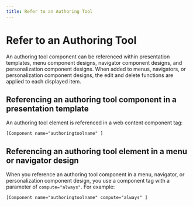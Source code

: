 ```yaml
---
title: Refer to an Authoring Tool
---
```

# Refer to an Authoring Tool

An authoring tool component can be referenced within presentation templates, menu component designs, navigator component designs, and personalization component designs. When added to menus, navigators, or personalization component designs, the edit and delete functions are applied to each displayed item.

## Referencing an authoring tool component in a presentation template

An authoring tool element is referenced in a web content component tag:

```
[Component name="authoringtoolname" ]

```

## Referencing an authoring tool element in a menu or navigator design

When you reference an authoring tool component in a menu, navigator, or personalization component design, you use a component tag with a parameter of `compute="always"`. For example:

```
[Component name="authoringtoolname" compute="always" ]
```


